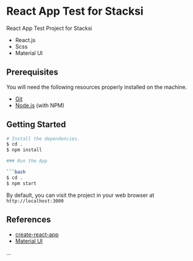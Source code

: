 # React App Test for Stacksi

React App Test Project for Stacksi

* React.js
* Scss
* Material UI

## Prerequisites

You will need the following resources properly installed on the machine.

* [Git](https://git-scm.com)
* [Node.js](https://nodejs.org) (with NPM)

## Getting Started

```bash
# Install the dependencies.
$ cd .
$ npm install

### Run the App

```bash
$ cd .
$ npm start
```

By default, you can visit the project in your web browser at `http://localhost:3000`

## References

* [create-react-app](https://github.com/facebookincubator/create-react-app)
* [Material UI](https://material-ui.com/getting-started/installation/)

...
